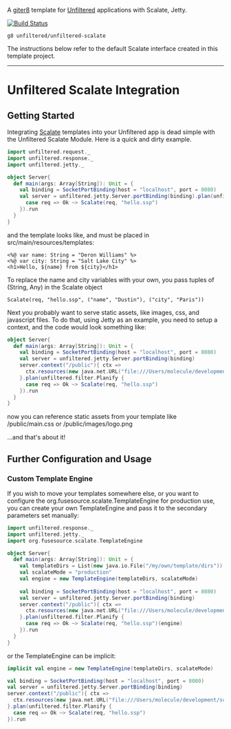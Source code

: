 A [giter8][g8] template for [Unfiltered][unfiltered] applications with Scalate, Jetty.

[![Build Status](https://secure.travis-ci.org/unfiltered/unfiltered-scalate.g8.png)](http://travis-ci.org/unfiltered/unfiltered-scalate.g8)

[g8]: http://github.com/foundweekends/giter8#readme
[unfiltered]: http://github.com/unfiltered/unfiltered#readme


    g8 unfiltered/unfiltered-scalate

The instructions below refer to the default Scalate interface created
in this template project.

--------------------------------------------------------------------------------------

# Unfiltered Scalate Integration

## Getting Started

Integrating [Scalate](https://scalate.github.io/scalate/) templates into your Unfiltered app is dead simple with the Unfiltered Scalate Module.  Here is a quick and dirty example.

```scala
import unfiltered.request._
import unfiltered.response._
import unfiltered.jetty._

object Server{
  def main(args: Array[String]): Unit = {
    val binding = SocketPortBinding(host = "localhost", port = 8080)
    val server = unfiltered.jetty.Server.portBinding(binding).plan(unfiltered.filter.Planify {
      case req => Ok ~> Scalate(req, "hello.ssp")
    }).run
  }
}
```

and the template looks like, and must be placed in src/main/resources/templates:

    <%@ var name: String = "Deron Williams" %>
    <%@ var city: String = "Salt Lake City" %>
    <h1>Hello, ${name} from ${city}</h1>

To replace the name and city variables with your own, you pass tuples of (String, Any) in the Scalate object

    Scalate(req, "hello.ssp", ("name", "Dustin"), ("city", "Paris"))

Next you probably want to serve static assets, like images, css, and javascript files.  To do that, using Jetty as an example, you need to setup a context, and the code would look something like:

```scala
object Server{
  def main(args: Array[String]): Unit = {
    val binding = SocketPortBinding(host = "localhost", port = 8080)
    val server = unfiltered.jetty.Server.portBinding(binding)
    server.context("/public"){ ctx =>
      ctx.resources(new java.net.URL("file:///Users/molecule/development/scalate_demo/src/main/resources/public"))
    }.plan(unfiltered.filter.Planify {
      case req => Ok ~> Scalate(req, "hello.ssp")
    }).run
  }
}
```

now you can reference static assets from your template like /public/main.css or /public/images/logo.png

...and that's about it!

## Further Configuration and Usage

### Custom Template Engine
If you wish to move your templates somewhere else, or you want to configure the org.fusesource.scalate.TemplateEngine for production use, you can create your own TemplateEngine and pass it to the secondary parameters set manually:

```scala
import unfiltered.response._
import unfiltered.jetty._
import org.fusesource.scalate.TemplateEngine

object Server{
  def main(args: Array[String]): Unit = {
    val templateDirs = List(new java.io.File("/my/own/template/dirs"))
    val scalateMode = "production"
    val engine = new TemplateEngine(templateDirs, scalateMode)
    
    val binding = SocketPortBinding(host = "localhost", port = 8080)
    val server = unfiltered.jetty.Server.portBinding(binding)
    server.context("/public"){ ctx =>
      ctx.resources(new java.net.URL("file:///Users/molecule/development/scalate_demo/src/main/resources/public"))
    }.plan(unfiltered.filter.Planify {
      case req => Ok ~> Scalate(req, "hello.ssp")(engine)
    }).run
  }
}
```

or the TemplateEngine can be implicit:

```scala
implicit val engine = new TemplateEngine(templateDirs, scalateMode)

val binding = SocketPortBinding(host = "localhost", port = 8080)
val server = unfiltered.jetty.Server.portBinding(binding)
server.context("/public"){ ctx =>
  ctx.resources(new java.net.URL("file:///Users/molecule/development/scalate_demo/src/main/resources/public"))
}.plan(unfiltered.filter.Planify {
  case req => Ok ~> Scalate(req, "hello.ssp")
}).run
```
